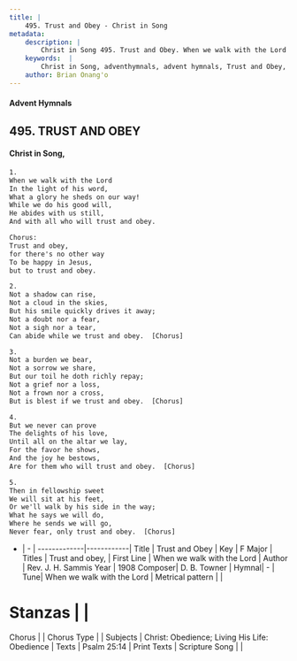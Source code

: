 ```yaml
---
title: |
    495. Trust and Obey - Christ in Song
metadata:
    description: |
        Christ in Song 495. Trust and Obey. When we walk with the Lord In the light of his word, What a glory he sheds on our way! While we do his good will, He abides with us still, And with all who will trust and obey. Chorus: Trust and obey,  for there's no other way To be happy in Jesus, but to trust and obey.
    keywords:  |
        Christ in Song, adventhymnals, advent hymnals, Trust and Obey, When we walk with the Lord. Trust and obey, 
    author: Brian Onang'o
---
```


#### Advent Hymnals
## 495. TRUST AND OBEY
####  Christ in Song,

```txt
1.
When we walk with the Lord
In the light of his word,
What a glory he sheds on our way!
While we do his good will,
He abides with us still,
And with all who will trust and obey.

Chorus:
Trust and obey, 
for there's no other way
To be happy in Jesus,
but to trust and obey.

2.
Not a shadow can rise,
Not a cloud in the skies,
But his smile quickly drives it away;
Not a doubt nor a fear,
Not a sigh nor a tear,
Can abide while we trust and obey.  [Chorus]

3.
Not a burden we bear,
Not a sorrow we share,
But our toil he doth richly repay;
Not a grief nor a loss,
Not a frown nor a cross,
But is blest if we trust and obey.  [Chorus]

4.
But we never can prove
The delights of his love,
Until all on the altar we lay,
For the favor he shows,
And the joy he bestows,
Are for them who will trust and obey.  [Chorus]

5.
Then in fellowship sweet
We will sit at his feet,
Or we'll walk by his side in the way;
What he says we will do,
Where he sends we will go,
Never fear, only trust and obey.  [Chorus]

```

- |   -  |
-------------|------------|
Title | Trust and Obey |
Key | F Major |
Titles | Trust and obey,  |
First Line | When we walk with the Lord |
Author | Rev. J. H. Sammis
Year | 1908
Composer| D. B. Towner |
Hymnal|  - |
Tune| When we walk with the Lord |
Metrical pattern | |
# Stanzas |  |
Chorus |  |
Chorus Type |  |
Subjects | Christ: Obedience; Living His Life: Obedience |
Texts | Psalm 25:14 |
Print Texts | 
Scripture Song |  |
    
